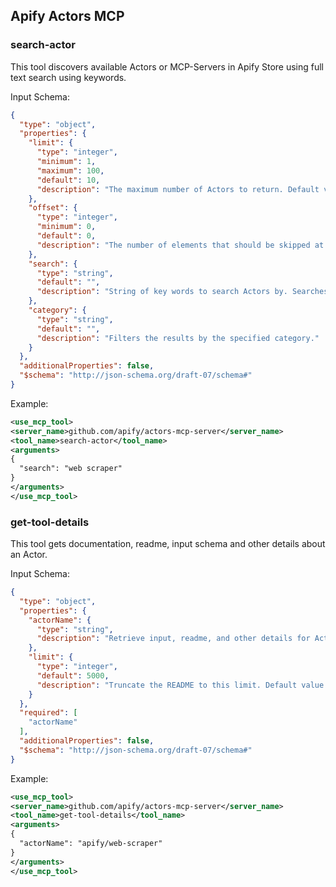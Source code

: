 ## Apify Actors MCP

### search-actor

This tool discovers available Actors or MCP-Servers in Apify Store using full text search using keywords.

Input Schema:

```json
{
  "type": "object",
  "properties": {
    "limit": {
      "type": "integer",
      "minimum": 1,
      "maximum": 100,
      "default": 10,
      "description": "The maximum number of Actors to return. Default value is 10."
    },
    "offset": {
      "type": "integer",
      "minimum": 0,
      "default": 0,
      "description": "The number of elements that should be skipped at the start. Default value is 0."
    },
    "search": {
      "type": "string",
      "default": "",
      "description": "String of key words to search Actors by. Searches the title, name, description, username, and readme of an Actor.Only key word search is supported, no advanced search.Always prefer simple keywords over complex queries."
    },
    "category": {
      "type": "string",
      "default": "",
      "description": "Filters the results by the specified category."
    }
  },
  "additionalProperties": false,
  "$schema": "http://json-schema.org/draft-07/schema#"
}
```

Example:

```xml
<use_mcp_tool>
<server_name>github.com/apify/actors-mcp-server</server_name>
<tool_name>search-actor</tool_name>
<arguments>
{
  "search": "web scraper"
}
</arguments>
</use_mcp_tool>
```

### get-tool-details

This tool gets documentation, readme, input schema and other details about an Actor.

Input Schema:

```json
{
  "type": "object",
  "properties": {
    "actorName": {
      "type": "string",
      "description": "Retrieve input, readme, and other details for Actor ID or Actor full name. Actor name is always composed from `username/name`"
    },
    "limit": {
      "type": "integer",
      "default": 5000,
      "description": "Truncate the README to this limit. Default value is 5000."
    }
  },
  "required": [
    "actorName"
  ],
  "additionalProperties": false,
  "$schema": "http://json-schema.org/draft-07/schema#"
}
```

Example:

```xml
<use_mcp_tool>
<server_name>github.com/apify/actors-mcp-server</server_name>
<tool_name>get-tool-details</tool_name>
<arguments>
{
  "actorName": "apify/web-scraper"
}
</arguments>
</use_mcp_tool>
